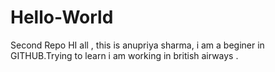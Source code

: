 # Hello-World
Second Repo
HI all ,
this is anupriya sharma, i am a beginer in GITHUB.Trying to learn
i am working in british airways .

